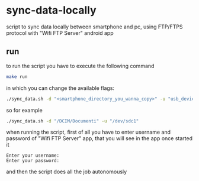 # sync-data-locally

script to sync data locally between smartphone and pc, using FTP/FTPS protocol with "Wifi FTP Server" android app

## run

to run the script you have to execute the following command

```bash
make run
```

in which you can change the available flags:

```bash
./sync_data.sh -d "<smartphone_directory_you_wanna_copy>" -u "usb_device_in_which_copy_files_as_seen_by_linux"
```

so for example

```bash
./sync_data.sh -d "/DCIM/Documenti" -u "/dev/sdc1"
```

when running the script, first of all you have to enter username and password of "Wifi FTP Server" app,
that you will see in the app once started it

```text
Enter your username:
Enter your password:
```

and then the script does all the job autonomously

